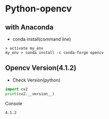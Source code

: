 # Python-opencv
## with Anaconda
- conda install(command line)
```
> activate my_env
my_env > conda install -c conda-forge opencv
```

## Opencv Version(4.1.2)
- Check Version(python)
```python
import cv2
print(cv2.__version__)
```
Console
```
4.1.2
```
